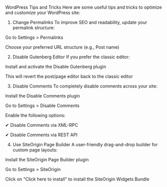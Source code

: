 WordPress Tips and Tricks
Here are some useful tips and tricks to optimize and customize your WordPress site:

1. Change Permalinks
   To improve SEO and readability, update your permalink structure:

Go to Settings > Permalinks

Choose your preferred URL structure (e.g., Post name)

2. Disable Gutenberg Editor
   If you prefer the classic editor:

Install and activate the Disable Gutenberg plugin

This will revert the post/page editor back to the classic editor

3. Disable Comments
   To completely disable comments across your site:

Install the Disable Comments plugin

Go to Settings > Disable Comments

Enable the following options:

✔ Disable Comments via XML-RPC

✔ Disable Comments via REST API

4. Use SiteOrigin Page Builder
   A user-friendly drag-and-drop builder for custom page layouts:

Install the SiteOrigin Page Builder plugin

Go to Settings > SiteOrigin

Click on "Click here to install" to install the SiteOrigin Widgets Bundle
